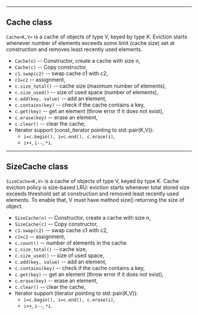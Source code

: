 -----------------
## Cache class

`Cache<K,V>` is a cache of objects of type V, keyed by type K.
Eviction starts whenever number of elements exceeds some limit (cache
size) set at construction and removes least recently used elements.

- `Cache(n)` -- Constructor, create a cache with size n,
- `Cache(c)` -- Copy constructor,
- `c1.swap(c2)` -- swap cache c1 with c2,
- `c1=c2` -- assignment,
- `c.size_total()` -- cache size (maximum number of elements),
- `c.size_used()` -- size of used space (number of elements),
- `c.add(key, value)` -- add an element,
- `c.contains(key)` -- check if the cache contains a key,
- `c.get(key)` -- get an element (throw error if it does not exist),
- `c.erase(key)` -- erase an element,
- `c.clear()` -- clear the cache,
- Iterator support (const_iterator pointing to std::pair(K,V)):
  - `i=c.begin(), i=c.end(), c.erase(i)`,
  - `i++`, `i--`, `*i`.

-----------------
## SizeCache class

`SizeCache<K,V>` is a cache of objects of type V, keyed by type K. Cache
eviction policy is size-based LRU: eviction starts whenever total stored
size exceeds threshold set at construction and removed least recently
used elements. To enable that, V must have method size() returning the
size of object.

- `SizeCache(n)` -- Constructor, create a cache with size n,
- `SizeCache(c)` -- Copy constructor,
- `c1.swap(c2)` -- swap cache c1 with c2,
- `c1=c2` -- assignment,
- `c.count()` -- number of elements in the cache
- `c.size_total()` -- cache size,
- `c.size_used()` -- size of used space,
- `c.add(key, value)` -- add an element,
- `c.contains(key)` -- check if the cache contains a key,
- `c.get(key)` -- get an element (throw error if it does not exist),
- `c.erase(key)` -- erase an element,
- `c.clear()` -- clear the cache,
- Iterator support (iterator pointing to std::pair(K,V)):
  - `i=c.begin(), i=c.end(), c.erase(i)`,
  - `i++`, `i--`, `*i`.
